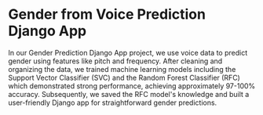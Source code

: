 # Gender from Voice Prediction Django App
 
In our Gender Prediction Django App project, we use voice data to predict gender using features like pitch and frequency. After cleaning and organizing the data, we trained machine learning models including the Support Vector Classifier (SVC) and the Random Forest Classifier (RFC) which demonstrated strong performance, achieving approximately 97-100% accuracy. Subsequently, we saved the RFC model's knowledge and built a user-friendly Django app for straightforward gender predictions.
